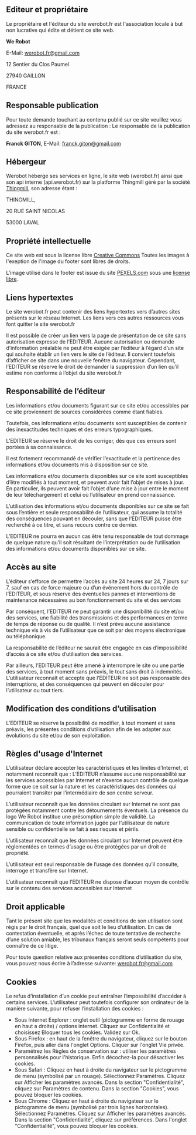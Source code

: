 ## Editeur et propriétaire

Le propriétaire et l'éditeur du site werobot.fr est l'association locale à but non lucrative qui édite et détient ce site web.

**We Robot**

E-Mail: [werobot.fr@gmail.com](mailto:werobot.fr@gmail.com)

12 Sentier du Clos Paumel

27940 GAILLON

FRANCE

## Responsable publication

Pour toute demande touchant au contenu publié sur ce site veuillez vous adressez au responsable de la publication :
Le responsable de la publication du site werobot.fr est :

**Franck GITON**, E-Mail: [franck.giton@gmail.com](mailto:franck.giton@gmail.com)

## Hébergeur 

Werobot héberge ses services en ligne, le site web (werobot.fr) ainsi que son api interne (api.werobot.fr) sur la platforme Thingmill géré par la société [Thingmill](https://www.societe.com/etablissement/thingmill-89068760100025.html), son adresse étant : 

THINGMILL,

20 RUE SAINT NICOLAS

53000 LAVAL

## Propriété intellectuelle

Ce site web est sous la license libre [Creative Commons](https://creativecommons.org) Toutes les images à l'exeption de l'image du footer sont libres de droits.

L'image utilisé dans le footer est issue du site [PEXELS.com](https://pexels.com) sous une [license libre](https://www.pexels.com/photo-license/).

## Liens hypertextes

Le site werobot.fr peut contenir des liens hypertextes vers d’autres sites présents sur le réseau Internet. Les liens vers ces autres ressources vous font quitter le site werobot.fr

Il est possible de créer un lien vers la page de présentation de ce site sans autorisation expresse de l’EDITEUR. Aucune autorisation ou demande d’information préalable ne peut être exigée par l’éditeur à l’égard d’un site qui souhaite établir un lien vers le site de l’éditeur. Il convient toutefois d’afficher ce site dans une nouvelle fenêtre du navigateur. Cependant, l’EDITEUR se réserve le droit de demander la suppression d’un lien qu’il estime non conforme à l’objet du site werobot.fr    

## Responsabilité de l’éditeur

Les informations et/ou documents figurant sur ce site et/ou accessibles par ce site proviennent de sources considérées comme étant fiables.

Toutefois, ces informations et/ou documents sont susceptibles de contenir des inexactitudes techniques et des erreurs typographiques.

L’EDITEUR se réserve le droit de les corriger, dès que ces erreurs sont portées à sa connaissance.

Il est fortement recommandé de vérifier l’exactitude et la pertinence des informations et/ou documents mis à disposition sur ce site.

Les informations et/ou documents disponibles sur ce site sont susceptibles d’être modifiés à tout moment, et peuvent avoir fait l’objet de mises à jour. En particulier, ils peuvent avoir fait l’objet d’une mise à jour entre le moment de leur téléchargement et celui où l’utilisateur en prend connaissance.

L’utilisation des informations et/ou documents disponibles sur ce site se fait sous l’entière et seule responsabilité de l’utilisateur, qui assume la totalité des conséquences pouvant en découler, sans que l’EDITEUR puisse être recherché à ce titre, et sans recours contre ce dernier.

L’EDITEUR ne pourra en aucun cas être tenu responsable de tout dommage de quelque nature qu’il soit résultant de l’interprétation ou de l’utilisation des informations et/ou documents disponibles sur ce site.

## Accès au site

L’éditeur s’efforce de permettre l’accès au site 24 heures sur 24, 7 jours sur 7, sauf en cas de force majeure ou d’un événement hors du contrôle de l’EDITEUR, et sous réserve des éventuelles pannes et interventions de maintenance nécessaires au bon fonctionnement du site et des services

Par conséquent, l’EDITEUR ne peut garantir une disponibilité du site et/ou des services, une fiabilité des transmissions et des performances en terme de temps de réponse ou de qualité. Il n’est prévu aucune assistance technique vis à vis de l’utilisateur que ce soit par des moyens électronique ou téléphonique.

La responsabilité de l’éditeur ne saurait être engagée en cas d’impossibilité d’accès à ce site et/ou d’utilisation des services.

Par ailleurs, l’EDITEUR peut être amené à interrompre le site ou une partie des services, à tout moment sans préavis, le tout sans droit à indemnités. L’utilisateur reconnaît et accepte que l’EDITEUR ne soit pas responsable des interruptions, et des conséquences qui peuvent en découler pour l’utilisateur ou tout tiers.
    
## Modification des conditions d’utilisation

L’EDITEUR se réserve la possibilité de modifier, à tout moment et sans préavis, les présentes conditions d’utilisation afin de les adapter aux évolutions du site et/ou de son exploitation.

## Règles d'usage d'Internet
    
L’utilisateur déclare accepter les caractéristiques et les limites d’Internet, et notamment reconnaît que : L’EDITEUR n’assume aucune responsabilité sur les services accessibles par Internet et n’exerce aucun contrôle de quelque forme que ce soit sur la nature et les caractéristiques des données qui pourraient transiter par l’intermédiaire de son centre serveur.

L’utilisateur reconnaît que les données circulant sur Internet ne sont pas protégées notamment contre les détournements éventuels. La présence du logo We Robot institue une présomption simple de validité. La communication de toute information jugée par l’utilisateur de nature sensible ou confidentielle se fait à ses risques et périls.

L’utilisateur reconnaît que les données circulant sur Internet peuvent être réglementées en termes d’usage ou être protégées par un droit de propriété.

L’utilisateur est seul responsable de l’usage des données qu’il consulte, interroge et transfère sur Internet.

L’utilisateur reconnaît que l’EDITEUR ne dispose d’aucun moyen de contrôle sur le contenu des services accessibles sur Internet

## Droit applicable

Tant le présent site que les modalités et conditions de son utilisation sont régis par le droit français, quel que soit le lieu d’utilisation. En cas de contestation éventuelle, et après l’échec de toute tentative de recherche d’une solution amiable, les tribunaux français seront seuls compétents pour connaître de ce litige.

Pour toute question relative aux présentes conditions d’utilisation du site, vous pouvez nous écrire à l’adresse suivante: werobot.fr@gmail.com

## Cookies

Le refus d’installation d’un cookie peut entraîner l’impossibilité d’accéder à certains services. L’utilisateur peut toutefois configurer son ordinateur de la manière suivante, pour refuser l’installation des cookies :

- Sous Internet Explorer : onglet outil (pictogramme en forme de rouage en haut a droite) / options internet. Cliquez sur Confidentialité et choisissez Bloquer tous les cookies. Validez sur Ok.
- Sous Firefox : en haut de la fenêtre du navigateur, cliquez sur le bouton Firefox, puis aller dans l'onglet Options. Cliquer sur l'onglet Vie privée.
- Paramétrez les Règles de conservation sur : utiliser les paramètres personnalisés pour l'historique. Enfin décochez-la pour désactiver les cookies.
- Sous Safari : Cliquez en haut à droite du navigateur sur le pictogramme de menu (symbolisé par un rouage). Sélectionnez Paramètres. Cliquez sur Afficher les paramètres avancés. Dans la section "Confidentialité", cliquez sur Paramètres de contenu. Dans la section "Cookies", vous pouvez bloquer les cookies.
- Sous Chrome : Cliquez en haut à droite du navigateur sur le pictogramme de menu (symbolisé par trois lignes horizontales). Sélectionnez Paramètres. Cliquez sur Afficher les paramètres avancés. Dans la section "Confidentialité", cliquez sur préférences. Dans l'onglet "Confidentialité", vous pouvez bloquer les cookies.
